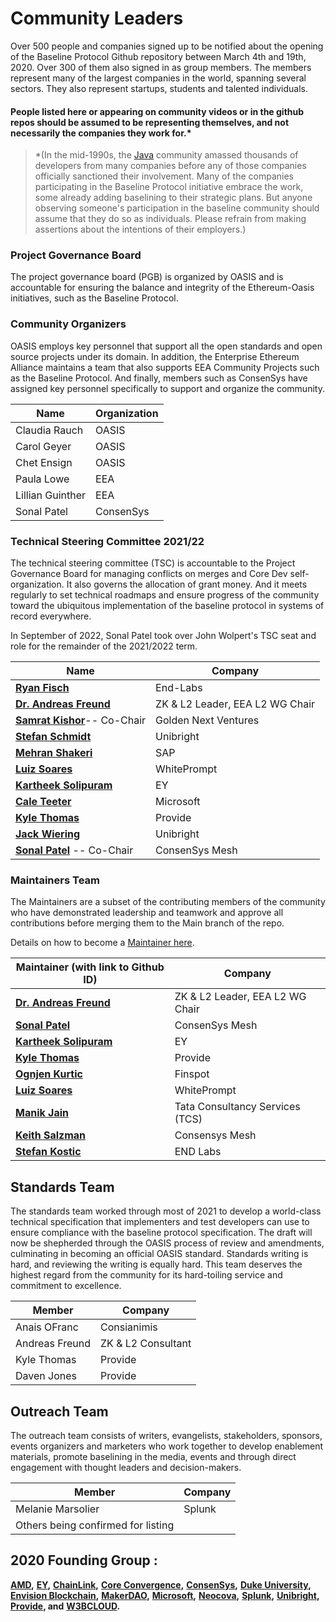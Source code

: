 # Community Leaders

Over 500 people and companies signed up to be notified about the opening of the Baseline Protocol Github repository between March 4th and 19th, 2020. Over 300 of them also signed in as group members. The members represent many of the largest companies in the world, spanning several sectors. They also represent startups, students and talented individuals.

#### People listed here or appearing on community videos or in the github repos should be assumed to be representing themselves, and not necessarily the companies they work for.\* <a href="#people-listed-here-or-appearing-on-community-videos-or-in-the-github-repos-should-be-assumed-to-be-r" id="people-listed-here-or-appearing-on-community-videos-or-in-the-github-repos-should-be-assumed-to-be-r"></a>

> \*(In the mid-1990s, the [Java](https://en.wikipedia.org/wiki/Java\_\(programming\_language\)) community amassed thousands of developers from many companies before any of those companies officially sanctioned their involvement. Many of the companies participating in the Baseline Protocol initiative embrace the work, some already adding baselining to their strategic plans. But anyone observing someone's participation in the baseline community should assume that they do so as individuals. Please refrain from making assertions about the intentions of their employers.)

### Project Governance Board <a href="#your-project-governance-board" id="your-project-governance-board"></a>

The project governance board (PGB) is organized by OASIS and is accountable for ensuring the balance and integrity of the Ethereum-Oasis initiatives, such as the Baseline Protocol.

### Community Organizers <a href="#your-technical-steering-committee" id="your-technical-steering-committee"></a>

OASIS employs key personnel that support all the open standards and open source projects under its domain. In addition, the Enterprise Ethereum Alliance maintains a team that also supports EEA Community Projects such as the Baseline Protocol. And finally, members such as ConsenSys have assigned key personnel specifically to support and organize the community.

| Name             | Organization |
| ---------------- | ------------ |
| Claudia Rauch    | OASIS        |
| Carol Geyer      | OASIS        |
| Chet Ensign      | OASIS        |
| Paula Lowe       | EEA          |
| Lillian Guinther | EEA          |
| Sonal Patel      | ConsenSys    |

### Technical Steering Committee 2021/22 <a href="#your-technical-steering-committee" id="your-technical-steering-committee"></a>

The technical steering committee (TSC) is accountable to the Project Governance Board for managing conflicts on merges and Core Dev self-organization. It also governs the allocation of grant money. And it meets regularly to set technical roadmaps and ensure progress of the community toward the ubiquitous implementation of the baseline protocol in systems of record everywhere.

In September of 2022, Sonal Patel took over John Wolpert's TSC seat and role for the remainder of the 2021/2022 term.

| Name                                                                               | Company                         |
| ---------------------------------------------------------------------------------- | ------------------------------- |
| [**Ryan Fisch**](https://www.linkedin.com/in/ryanfisch/)                  | End-Labs                        |
| [**Dr. Andreas Freund**](https://www.linkedin.com/in/afconsultant/)       | ZK & L2 Leader, EEA L2 WG Chair |
| [**Samrat Kishor**](https://www.linkedin.com/in/samratkishor/)-- Co-Chair | Golden Next Ventures            |
| [**Stefan Schmidt**](https://www.linkedin.com/in/stefschmidt/)                     | Unibright                       |
| [**Mehran Shakeri**](https://www.linkedin.com/in/mehran-shakeri-8833b347/)         | SAP                             |
| [**Luiz Soares**](community-leaders.md#your-project-governance-board)      | WhitePrompt                     |
| [**Kartheek Solipuram**](https://www.linkedin.com/in/kartheek-solipuram-62970a8/)  | EY                              |
| [**Cale Teeter**](https://www.linkedin.com/in/caleteeter/)                         | Microsoft                       |
| [**Kyle Thomas**](https://www.linkedin.com/in/kylebthomas/)                        | Provide                         |
| [**Jack Wiering**](https://www.linkedin.com/in/jackwiering1977/)                   | Unibright                       |
| [**Sonal Patel**](https://www.linkedin.com/in/sonalpatel13/) -- Co-Chair           | ConsenSys Mesh                  |

### Maintainers Team <a href="#maintainer-team" id="maintainer-team"></a>

The Maintainers are a subset of the contributing members of the community who have demonstrated leadership and teamwork and approve all contributions before merging them to the Main branch of the repo.

Details on how to become a [Maintainer here](broken-reference).

| Maintainer (with link to Github ID)                                                           | Company                             |
| --------------------------------------------------------------------------------------------- | ----------------------------------- |
| [**Dr. Andreas Freund**](https://github.com/Therecanbeonlyone1969)      | ZK & L2 Leader, EEA L2 WG Chair |
| [**Sonal Patel**](https://github.com/GoldenBit0/)                                  | ConsenSys Mesh                  |
| [**Kartheek Solipuram**](https://github.com/skarred14)                             | EY                   |
| [**Kyle Thomas**](https://github.com/kthomas)                                      | Provide                         |
| [**Ognjen Kurtic**](https://github.com/ognjenkurtic)                                | Finspot                         |
| [**Luiz Soares**](https://github.com/fosgate29)                          | WhitePrompt                     |
| [**Manik Jain**](https://github.com/Manik-Jain)                           | Tata Consultancy Services (TCS)                     |
| [**Keith Salzman**](https://github.com/Kasshern)                                   | Consensys Mesh                  |
| [**Stefan Kostic**](https://github.com/skosito)                                    | END Labs          |           

## Standards Team

The standards team worked through most of 2021 to develop a world-class technical specification that implementers and test developers can use to ensure compliance with the baseline protocol specification. The draft will now be shepherded through the OASIS process of review and amendments, culminating in becoming an official OASIS standard. Standards writing is hard, and reviewing the writing is equally hard. This team deserves the highest regard from the community for its hard-toiling service and commitment to excellence.

| Member         | Company            |
| -------------- | ------------------ |
| Anais OFranc   | Consianimis        |
| Andreas Freund | ZK & L2 Consultant |
| Kyle Thomas    | Provide            |
| Daven Jones    | Provide            |

## Outreach Team

The outreach team consists of writers, evangelists, stakeholders, sponsors, events organizers and marketers who work together to develop enablement materials, promote baselining in the media, events and through direct engagement with thought leaders and decision-makers.

| Member                             | Company |
| ---------------------------------- | ------- |
| Melanie Marsolier                  | Splunk  |
| Others being confirmed for listing |         |

## 2020 Founding Group :

[**AMD**](https://www.amd.com/en/technologies/blockchain)**,** [**EY**](https://blockchain.ey.com)**,** [**ChainLink**](https://chain.link)**,** [**Core Convergence**](https://www.coreconvergence.us)**,** [**ConsenSys**](https://consensys.net)**,** [**Duke University**](https://pratt.duke.edu)**,** [**Envision Blockchain**](https://envisionblockchain.com)**,** [**MakerDAO**](https://makerdao.com/en/)**,** [**Microsoft**](http://www.microsoft.com)**,** [**Neocova**](https://neocova.com)**,** [**Splunk**](https://www.splunk.com)**,** [**Unibright**](https://unibright.io)**,** [**Provide**](https://provide.services)**, and** [**W3BCLOUD**](https://www.w3bcloud.com)**.**

## &#x20;<a href="#contributors" id="contributors"></a>
